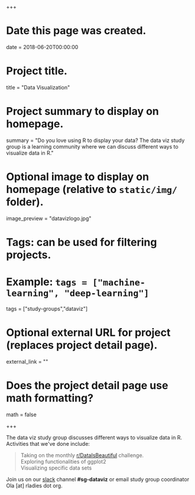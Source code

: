 +++
# Date this page was created.
date = 2018-06-20T00:00:00

# Project title.
title = "Data Visualization"

# Project summary to display on homepage.
summary = "Do you love using R to display your data? The data viz study group is a learning community where we can discuss different ways to visualize data in R."

# Optional image to display on homepage (relative to `static/img/` folder).
image_preview = "datavizlogo.jpg"

# Tags: can be used for filtering projects.
# Example: `tags = ["machine-learning", "deep-learning"]`
tags = ["study-groups","dataviz"]

# Optional external URL for project (replaces project detail page).
external_link = ""

# Does the project detail page use math formatting?
math = false

+++

The data viz study group discusses different ways to visualize data in R. Activities that we've done include:  
> Taking on the monthly [r/DataIsBeautiful](http://reddit.com/r/dataisbeautiful) challenge.  
> Exploring functionalities of ggplot2   
> Visualizing specific data sets   
  
  
Join us on our [slack](https://rladies-chicago.slack.com) channel **#sg-dataviz** or email study group coordinator Ola [at] rladies dot org.
